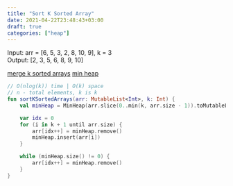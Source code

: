 ```yaml
---
title: "Sort K Sorted Array"
date: 2021-04-22T23:48:43+03:00
draft: true
categories: ["heap"]
---
```


Input: arr = [6, 5, 3, 2, 8, 10, 9], k = 3 \
Output: [2, 3, 5, 6, 8, 9, 10]

[merge k sorted arrays](https://github.com/solairerove/algs4-leprosorium/blob/master/src/main/kotlin/com/github/solairerove/algs4/leprosorium/heap/MergeKSortedArrays.kt)
[min heap](https://solairerove.github.io/post/min-heap/)

```kotlin
// O(nlog(k)) time | O(k) space
// n - total elements, k is k
fun sortKSortedArrays(arr: MutableList<Int>, k: Int) {
    val minHeap = MinHeap(arr.slice(0..min(k, arr.size - 1)).toMutableList())

    var idx = 0
    for (i in k + 1 until arr.size) {
        arr[idx++] = minHeap.remove()
        minHeap.insert(arr[i])
    }

    while (minHeap.size() != 0) {
        arr[idx++] = minHeap.remove()
    }
}
```
